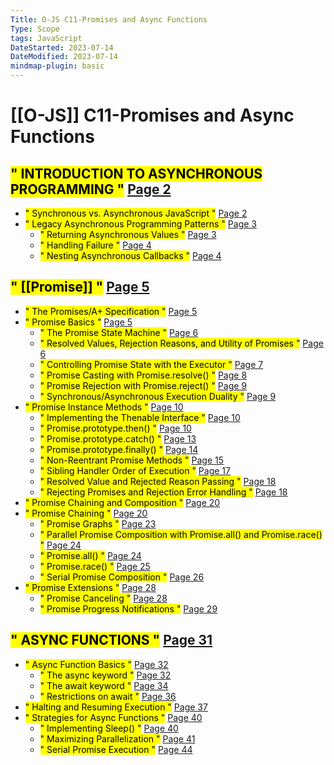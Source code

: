 ```yaml
---
Title: O-JS C11-Promises and Async Functions
Type: Scope
tags: JavaScript
DateStarted: 2023-07-14
DateModified: 2023-07-14
mindmap-plugin: basic
---
```


# [[O-JS]] C11-Promises and Async Functions

## <mark class="hltr-gray ">" INTRODUCTION TO ASYNCHRONOUS PROGRAMMING "</mark> [Page 2 ]( zotero://open-pdf/library/items/B29JDDKZ?page=2&annotation=87HD5KV8 )
- <mark class="hltr-gray ">" Synchronous vs. Asynchronous JavaScript "</mark> [Page 2 ]( zotero://open-pdf/library/items/B29JDDKZ?page=2&annotation=T7VZVMG2)
- <mark class="hltr-gray ">" Legacy Asynchronous Programming Patterns "</mark> [Page 3 ]( zotero://open-pdf/library/items/B29JDDKZ?page=3&annotation=WVS9RD3K)
    - <mark class="hltr-gray ">" Returning Asynchronous Values "</mark> [Page 3 ]( zotero://open-pdf/library/items/B29JDDKZ?page=3&annotation=Y4VPYZ7N)
    - <mark class="hltr-gray ">" Handling Failure "</mark> [Page 4 ]( zotero://open-pdf/library/items/B29JDDKZ?page=4&annotation=CX9HK66A)
    - <mark class="hltr-gray ">" Nesting Asynchronous Callbacks "</mark> [Page 4 ]( zotero://open-pdf/library/items/B29JDDKZ?page=4&annotation=X4B7RWIM)

## <mark class="hltr-gray ">" [[Promise]] "</mark> [Page 5 ]( zotero://open-pdf/library/items/B29JDDKZ?page=5&annotation=Q57QXZ97)
- <mark class="hltr-gray ">" The Promises/A+ Specification "</mark> [Page 5 ]( zotero://open-pdf/library/items/B29JDDKZ?page=5&annotation=EDZU3EVS)
- <mark class="hltr-gray ">" Promise Basics "</mark> [Page 5 ]( zotero://open-pdf/library/items/B29JDDKZ?page=5&annotation=HLA8W4MX)
    - <mark class="hltr-gray ">" The Promise State Machine "</mark> [Page 6 ]( zotero://open-pdf/library/items/B29JDDKZ?page=6&annotation=6884JP5Z)
    - <mark class="hltr-gray ">" Resolved Values, Rejection Reasons, and Utility of Promises "</mark> [Page 6 ]( zotero://open-pdf/library/items/B29JDDKZ?page=6&annotation=C3DRZJRP)
    - <mark class="hltr-gray ">" Controlling Promise State with the Executor "</mark> [Page 7 ]( zotero://open-pdf/library/items/B29JDDKZ?page=7&annotation=9A8NHZCT)
    - <mark class="hltr-gray ">" Promise Casting with Promise.resolve() "</mark> [Page 8 ]( zotero://open-pdf/library/items/B29JDDKZ?page=8&annotation=GD8FLWQK)
    - <mark class="hltr-gray ">" Promise Rejection with Promise.reject() "</mark> [Page 9 ]( zotero://open-pdf/library/items/B29JDDKZ?page=9&annotation=DBWFW968)
    - <mark class="hltr-gray ">" Synchronous/Asynchronous Execution Duality "</mark> [Page 9 ]( zotero://open-pdf/library/items/B29JDDKZ?page=9&annotation=447XVE92)
- <mark class="hltr-gray ">" Promise Instance Methods "</mark> [Page 10 ]( zotero://open-pdf/library/items/B29JDDKZ?page=10&annotation=HXTNRGG6)
    - <mark class="hltr-gray ">" Implementing the Thenable Interface "</mark> [Page 10 ]( zotero://open-pdf/library/items/B29JDDKZ?page=10&annotation=H4NJG45W)
    - <mark class="hltr-gray ">" Promise.prototype.then() "</mark> [Page 10 ]( zotero://open-pdf/library/items/B29JDDKZ?page=10&annotation=DTZ9MQL4)
    - <mark class="hltr-gray ">" Promise.prototype.catch() "</mark> [Page 13 ]( zotero://open-pdf/library/items/B29JDDKZ?page=13&annotation=GHVTXDX6)
    - <mark class="hltr-gray ">" Promise.prototype.finally() "</mark> [Page 14 ]( zotero://open-pdf/library/items/B29JDDKZ?page=14&annotation=5ALD8H9A)
    - <mark class="hltr-gray ">" Non-Reentrant Promise Methods "</mark> [Page 15 ]( zotero://open-pdf/library/items/B29JDDKZ?page=15&annotation=QE4QWB4D)
    - <mark class="hltr-gray ">" Sibling Handler Order of Execution "</mark> [Page 17 ]( zotero://open-pdf/library/items/B29JDDKZ?page=17&annotation=FYLZLTHB)
    - <mark class="hltr-gray ">" Resolved Value and Rejected Reason Passing "</mark> [Page 18 ]( zotero://open-pdf/library/items/B29JDDKZ?page=18&annotation=N28GCMRU)
    - <mark class="hltr-gray ">" Rejecting Promises and Rejection Error Handling "</mark> [Page 18 ]( zotero://open-pdf/library/items/B29JDDKZ?page=18&annotation=C4CLAQGG)
- <mark class="hltr-gray ">" Promise Chaining and Composition "</mark> [Page 20 ]( zotero://open-pdf/library/items/B29JDDKZ?page=20&annotation=UXTNJC4D)
- <mark class="hltr-gray ">" Promise Chaining "</mark> [Page 20 ]( zotero://open-pdf/library/items/B29JDDKZ?page=20&annotation=WY3BYPPL)
    - <mark class="hltr-gray ">" Promise Graphs "</mark> [Page 23 ]( zotero://open-pdf/library/items/B29JDDKZ?page=23&annotation=9HQT5XY4)
    - <mark class="hltr-gray ">" Parallel Promise Composition with Promise.all() and Promise.race() "</mark> [Page 24 ]( zotero://open-pdf/library/items/B29JDDKZ?page=24&annotation=RUVCGTIF)
    - <mark class="hltr-gray ">" Promise.all() "</mark> [Page 24 ]( zotero://open-pdf/library/items/B29JDDKZ?page=24&annotation=7BGLDVEI)
    - <mark class="hltr-gray ">" Promise.race() "</mark> [Page 25 ]( zotero://open-pdf/library/items/B29JDDKZ?page=25&annotation=ZRRTLAWZ)
    - <mark class="hltr-gray ">" Serial Promise Composition "</mark> [Page 26 ]( zotero://open-pdf/library/items/B29JDDKZ?page=26&annotation=ZCHLHRTI)
- <mark class="hltr-gray ">" Promise Extensions "</mark> [Page 28 ]( zotero://open-pdf/library/items/B29JDDKZ?page=28&annotation=AY7GLGID)
    - <mark class="hltr-gray ">" Promise Canceling "</mark> [Page 28 ]( zotero://open-pdf/library/items/B29JDDKZ?page=28&annotation=W8GCJATM)
    - <mark class="hltr-gray ">" Promise Progress Notifications "</mark> [Page 29 ]( zotero://open-pdf/library/items/B29JDDKZ?page=29&annotation=4CK943DM)

## <mark class="hltr-gray ">" ASYNC FUNCTIONS "</mark> [Page 31 ]( zotero://open-pdf/library/items/B29JDDKZ?page=31&annotation=6HB8222W)
- <mark class="hltr-gray ">" Async Function Basics "</mark> [Page 32 ]( zotero://open-pdf/library/items/B29JDDKZ?page=32&annotation=TBKAZWZK)
    - <mark class="hltr-gray ">" The async keyword "</mark> [Page 32 ]( zotero://open-pdf/library/items/B29JDDKZ?page=32&annotation=HW4WUDCD )
    - <mark class="hltr-gray ">" The await keyword "</mark> [Page 34 ]( zotero://open-pdf/library/items/B29JDDKZ?page=34&annotation=ZIVFFBDN)
    - <mark class="hltr-gray ">" Restrictions on await "</mark> [Page 36 ]( zotero://open-pdf/library/items/B29JDDKZ?page=36&annotation=QFTKCIRI)
- <mark class="hltr-gray ">" Halting and Resuming Execution "</mark> [Page 37 ]( zotero://open-pdf/library/items/B29JDDKZ?page=37&annotation=ESTW95CU)
- <mark class="hltr-gray ">" Strategies for Async Functions "</mark> [Page 40 ]( zotero://open-pdf/library/items/B29JDDKZ?page=40&annotation=FAZNQ6CU)
    - <mark class="hltr-gray ">" Implementing Sleep() "</mark> [Page 40 ]( zotero://open-pdf/library/items/B29JDDKZ?page=40&annotation=LEZPWLU5)
    - <mark class="hltr-gray ">" Maximizing Parallelization "</mark> [Page 41 ]( zotero://open-pdf/library/items/B29JDDKZ?page=41&annotation=8FB6HVYA)
    - <mark class="hltr-gray ">" Serial Promise Execution "</mark> [Page 44 ]( zotero://open-pdf/library/items/B29JDDKZ?page=44&annotation=FGIZE58Q)
